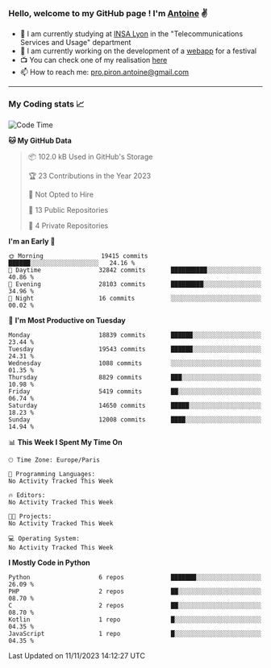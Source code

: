 ### Hello, welcome to my GitHub page ! I'm [Antoine](https://github.com/AntoinePiron) ✌️

- 🌱 I am currently studying at [INSA Lyon](https://www.insa-lyon.fr) in the "Telecommunications Services and Usage" department
- 🔭 I am currently working on the development of a [webapp](https://github.com/24HeuresINSA/Overbookd) for a festival
- 📺 You can check one of my realisation [here](https://astustc.fr)
- 📫 How to reach me: [pro.piron.antoine@gmail.com](mailto:pro.piron.antoine@gmail.com)

---

### My Coding stats 📈
<!--START_SECTION:waka-->
![Code Time](http://img.shields.io/badge/Code%20Time-195%20hrs%2029%20mins-blue)

**🐱 My GitHub Data** 

> 📦 102.0 kB Used in GitHub's Storage 
 > 
> 🏆 23 Contributions in the Year 2023
 > 
> 🚫 Not Opted to Hire
 > 
> 📜 13 Public Repositories 
 > 
> 🔑 4 Private Repositories 
 > 
**I'm an Early 🐤** 

```text
🌞 Morning                19415 commits       ██████░░░░░░░░░░░░░░░░░░░   24.16 % 
🌆 Daytime                32842 commits       ██████████░░░░░░░░░░░░░░░   40.86 % 
🌃 Evening                28103 commits       █████████░░░░░░░░░░░░░░░░   34.96 % 
🌙 Night                  16 commits          ░░░░░░░░░░░░░░░░░░░░░░░░░   00.02 % 
```
📅 **I'm Most Productive on Tuesday** 

```text
Monday                   18839 commits       ██████░░░░░░░░░░░░░░░░░░░   23.44 % 
Tuesday                  19543 commits       ██████░░░░░░░░░░░░░░░░░░░   24.31 % 
Wednesday                1088 commits        ░░░░░░░░░░░░░░░░░░░░░░░░░   01.35 % 
Thursday                 8829 commits        ███░░░░░░░░░░░░░░░░░░░░░░   10.98 % 
Friday                   5419 commits        ██░░░░░░░░░░░░░░░░░░░░░░░   06.74 % 
Saturday                 14650 commits       █████░░░░░░░░░░░░░░░░░░░░   18.23 % 
Sunday                   12008 commits       ████░░░░░░░░░░░░░░░░░░░░░   14.94 % 
```


📊 **This Week I Spent My Time On** 

```text
🕑︎ Time Zone: Europe/Paris

💬 Programming Languages: 
No Activity Tracked This Week

🔥 Editors: 
No Activity Tracked This Week

🐱‍💻 Projects: 
No Activity Tracked This Week

💻 Operating System: 
No Activity Tracked This Week
```

**I Mostly Code in Python** 

```text
Python                   6 repos             ███████░░░░░░░░░░░░░░░░░░   26.09 % 
PHP                      2 repos             ██░░░░░░░░░░░░░░░░░░░░░░░   08.70 % 
C                        2 repos             ██░░░░░░░░░░░░░░░░░░░░░░░   08.70 % 
Kotlin                   1 repo              █░░░░░░░░░░░░░░░░░░░░░░░░   04.35 % 
JavaScript               1 repo              █░░░░░░░░░░░░░░░░░░░░░░░░   04.35 % 
```




 Last Updated on 11/11/2023 14:12:27 UTC
<!--END_SECTION:waka-->
